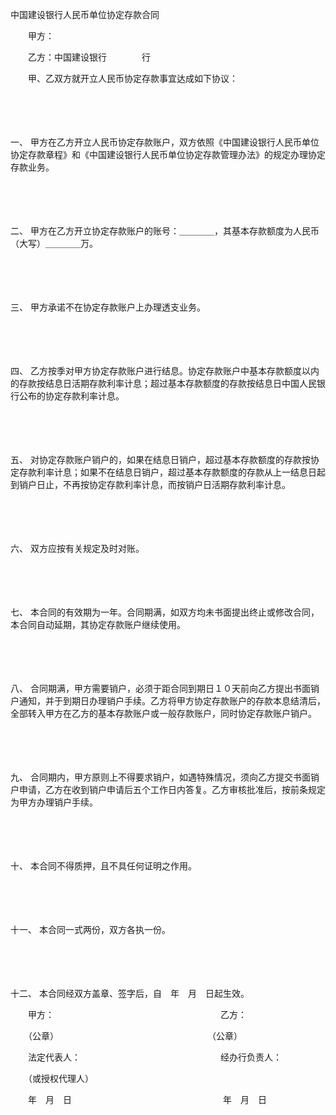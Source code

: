 



中国建设银行人民币单位协定存款合同



 

　　甲方：

　　乙方：中国建设银行　　　　行

　　甲、乙双方就开立人民币协定存款事宜达成如下协议：

　　

　　

一、
甲方在乙方开立人民币协定存款账户，双方依照《中国建设银行人民币单位协定存款章程》和《中国建设银行人民币单位协定存款管理办法》的规定办理协定存款业务。

　　

　　

二、
甲方在乙方开立协定存款账户的账号：＿＿＿＿，其基本存款额度为人民币（大写）＿＿＿＿万。

　　

　　

三、
甲方承诺不在协定存款账户上办理透支业务。

　　

　　

四、
乙方按季对甲方协定存款账户进行结息。协定存款账户中基本存款额度以内的存款按结息日活期存款利率计息；超过基本存款额度的存款按结息日中国人民银行公布的协定存款利率计息。

　　

　　

五、
对协定存款账户销户的，如果在结息日销户，超过基本存款额度的存款按协定存款利率计息；如果不在结息日销户，超过基本存款额度的存款从上一结息日起到销户日止，不再按协定存款利率计息，而按销户日活期存款利率计息。

　　

　　

六、
双方应按有关规定及时对账。

　　

　　

七、
本合同的有效期为一年。合同期满，如双方均未书面提出终止或修改合同，本合同自动延期，其协定存款账户继续使用。

　　

　　

八、
合同期满，甲方需要销户，必须于距合同到期日１０天前向乙方提出书面销户通知，并于到期日办理销户手续。乙方将甲方协定存款账户的存款本息结清后，全部转入甲方在乙方的基本存款账户或一般存款账户，同时协定存款账户销户。

　　

　　

九、
合同期内，甲方原则上不得要求销户，如遇特殊情况，须向乙方提交书面销户申请，乙方在收到销户申请后五个工作日内答复。乙方审核批准后，按前条规定为甲方办理销户手续。

　　

　　

十、
本合同不得质押，且不具任何证明之作用。

　　

　　

十一、
本合同一式两份，双方各执一份。

　　

　　

十二、
本合同经双方盖章、签字后，自　年　月　日起生效。　　

　　甲方：　　　　　　　　　　　　　　　　　　　乙方：

　　（公章）　　　　　　　　　　　　　　　　　　（公章）

　　法定代表人：　　　　　　　　　　　　　　　　经办行负责人：

　　（或授权代理人）　　 

　　年　月　日 　　　　　　　　　　　　　　　　　年　月　日